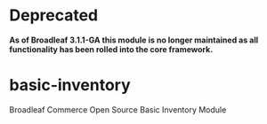 # Deprecated
**As of Broadleaf 3.1.1-GA this module is no longer maintained as all functionality has been rolled into the core framework.**

basic-inventory
===============

Broadleaf Commerce Open Source Basic Inventory Module
